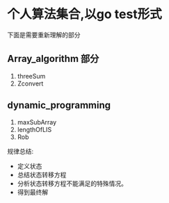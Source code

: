# 个人算法集合,以go test形式

下面是需要重新理解的部分
## Array_algorithm 部分

1. threeSum
2. Zconvert

## dynamic_programming

1. maxSubArray
2. lengthOfLIS
3. Rob

规律总结:

* 定义状态
* 总结状态转移方程
* 分析状态转移方程不能满足的特殊情况。
* 得到最终解
